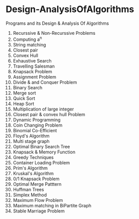 # Design-AnalysisOfAlgorithms
Programs and its Design &amp; Analysis Of Algorithms
<br/>
1. Recurssive & Non-Recurssive Problems
2. Computing a<sup>n</sup>
3. String matching
4. Closest pair
5. Convex Hull
6. Exhaustive Search
7. Travelling Salesman
8. Knapsack Problem
9. Assignment Problem
10. Divide & and Conquer Problem
11. Binary Search
12. Merge sort
13. Quick Sort
14. Heap Sort
15. Multiplication of large integer
16. Closest pair & convex hull Problem
17. Dynamic Programming
18. Coin Changing Problem
19. Binomial Co-Efficient
20. Floyd's Algorithm
21. Multi stage graph
22. Optimal Binary Search Tree
23. Knapsack & Memory Function
24. Greedy Techniques
25. Container Loading Problem
26. Prim's Algorithm
27. Kruskal's Algorithm
28. 0/1 Knapsack Problem
29. Optimal Merge Patttern
30. Huffman Trees
31. Simplex Method
32. Maximum Flow Problem
33. Maximum matching in BiPartite Graph
34. Stable Marriage Problem
<br/>
